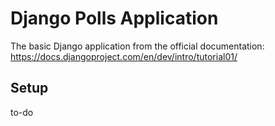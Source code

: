# Django Polls Application

The basic Django application from the official documentation: https://docs.djangoproject.com/en/dev/intro/tutorial01/

## Setup
to-do
